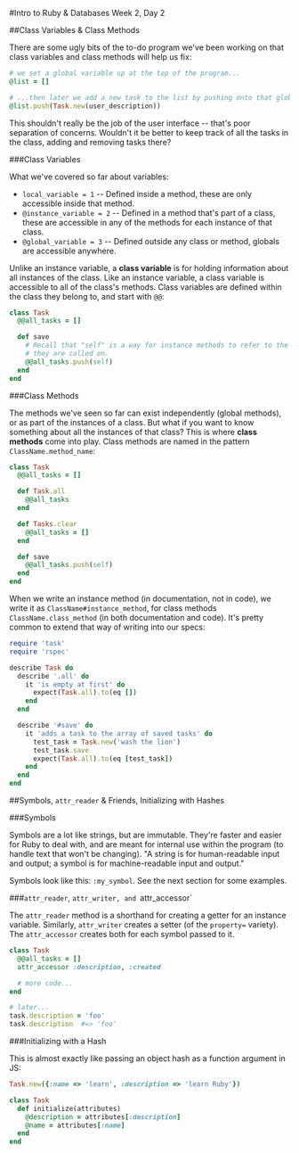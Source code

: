 #Intro to Ruby & Databases Week 2, Day 2

##Class Variables & Class Methods

There are some ugly bits of the to-do program we've been working on that class
variables and class methods will help us fix:

```ruby
# we set a global variable up at the top of the program...
@list = []

# ...then later we add a new task to the list by pushing onto that global array:
@list.push(Task.new(user_description))
```

This shouldn't really be the job of the user interface -- that's poor separation
of concerns. Wouldn't it be better to keep track of all the tasks in the class,
adding and removing tasks there?

###Class Variables

What we've covered so far about variables:

* `local_variable = 1` -- Defined inside a method, these are only accessible
  inside that method.
* `@instance_variable = 2` -- Defined in a method that's part of a class, these
  are accessible in any of the methods for each instance of that class.
* `@global_variable = 3` -- Defined outside any class or method, globals are
  accessible anywhere.

Unlike an instance variable, a **class variable** is for holding information
about all instances of the class. Like an instance variable, a class variable is
accessible to all of the class's methods. Class variables are defined within the
class they belong to, and start with `@@`:

```ruby
class Task
  @@all_tasks = []

  def save
    # Recall that "self" is a way for instance methods to refer to the instance
    # they are called on.
    @@all_tasks.push(self)
  end
end
```

###Class Methods

The methods we've seen so far can exist independently (global methods), or as
part of the instances of a class. But what if you want to know something about
all the instances of that class? This is where **class methods** come into play.
Class methods are named in the pattern `ClassName.method_name`:

```ruby
class Task
  @@all_tasks = []

  def Task.all
    @@all_tasks
  end

  def Tasks.clear
    @@all_tasks = []
  end

  def save
    @@all_tasks.push(self)
  end
end
```

When we write an instance method (in documentation, not in code), we write it
as `ClassName#instance_method`, for class methods `ClassName.class_method` (in
both documentation and code). It's pretty common to extend that way of writing
into our specs:

```ruby
require 'task'
require 'rspec'

describe Task do
  describe '.all' do
    it 'is empty at first' do
      expect(Task.all).to(eq [])
    end
  end

  describe '#save' do
    it 'adds a task to the array of saved tasks' do
      test_task = Task.new('wash the lion')
      test_task.save
      expect(Task.all).to(eq [test_task])
    end
  end
end
```

##Symbols, `attr_reader` & Friends, Initializing with Hashes

###Symbols

Symbols are a lot like strings, but are immutable. They're faster and easier for
Ruby to deal with, and are meant for internal use within the program (to handle
text that won't be changing). "A string is for human-readable input and output;
a symbol is for machine-readable input and output."

Symbols look like this: `:my_symbol`. See the next section for some examples.

###`attr_reader`, `attr_writer, and `attr_accessor`

The `attr_reader` method is a shorthand for creating a getter for an instance
variable. Similarly, `attr_writer` creates a setter (of the `property=`
variety). The `attr_accessor` creates both for each symbol passed to it.

```ruby
class Task
  @@all_tasks = []
  attr_accessor :description, :created

  # more code...
end

# later...
task.description = 'foo'
task.description  #=> 'foo'
```

###Initializing with a Hash

This is almost exactly like passing an object hash as a function argument in JS:

```ruby
Task.new({:name => 'learn', :description => 'learn Ruby'})

class Task
  def initialize(attributes)
    @description = attributes[:description]
    @name = attributes[:name]
  end
end
```
